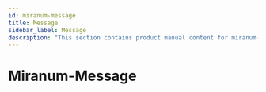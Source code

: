 ```yaml
---
id: miranum-message
title: Message
sidebar_label: Message
description: "This section contains product manual content for miranum-message."
---
```


# Miranum-Message